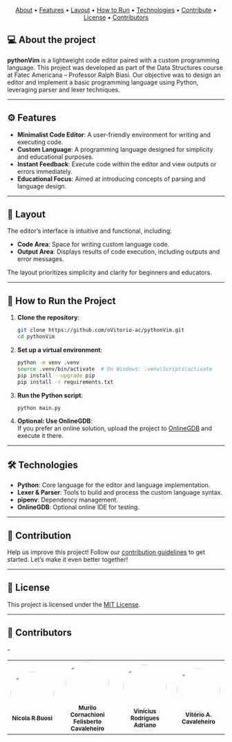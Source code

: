 

<p align="center">
  <a href="#-about-the-project">About</a> •
  <a href="#-features">Features</a> •
  <a href="#-layout">Layout</a> • 
  <a href="#-how-to-run-the-project">How to Run</a> • 
  <a href="#-technologies">Technologies</a> • 
  <a href="#-how-to-contribute-to-the-project">Contribute</a> • 
  <a href="#-license">License</a> • 
  <a href="#-contributors">Contributors</a>
</p>

## 💻 About the project

**pythonVim** is a lightweight code editor paired with a custom programming language. This project was developed as part of the Data Structures course at Fatec Americana – Professor Ralph Biasi. Our objective was to design an editor and implement a basic programming language using Python, leveraging parser and lexer techniques.

---

## ⚙️ Features

- **Minimalist Code Editor**: A user-friendly environment for writing and executing code.
- **Custom Language**: A programming language designed for simplicity and educational purposes.
- **Instant Feedback**: Execute code within the editor and view outputs or errors immediately.
- **Educational Focus**: Aimed at introducing concepts of parsing and language design.

---

## 🎨 Layout

The editor’s interface is intuitive and functional, including:

- **Code Area**: Space for writing custom language code.
- **Output Area**: Displays results of code execution, including outputs and error messages.

The layout prioritizes simplicity and clarity for beginners and educators.

---

## 🚀 How to Run the Project

1. **Clone the repository**:

   ```bash
   git clone https://github.com/oVitorio-ac/pythonVim.git
   cd pythonVim
   ```

2. **Set up a virtual environment**:

   ```bash
   python -m venv .venv
   source .venv/bin/activate  # On Windows: .venv\Scripts\activate
   pip install --upgrade pip
   pip install -r requirements.txt
   ```

3. **Run the Python script**:

   ```bash
   python main.py
   ```

4. **Optional: Use OnlineGDB**:\
   If you prefer an online solution, upload the project to [OnlineGDB](https://www.onlinegdb.com) and execute it there.

---

## 🛠️ Technologies

- **Python**: Core language for the editor and language implementation.
- **Lexer & Parser**: Tools to build and process the custom language syntax.
- **pipenv**: Dependency management.
- **OnlineGDB**: Optional online IDE for testing.

---

## 🌈 Contribution

Help us improve this project! Follow our [contribution guidelines](https://github.com/oVitorio/.github/blob/main/CONTRIBUTING.md) to get started. Let’s make it even better together!

---

## 📜 License

This project is licensed under the [MIT License](LICENSE).

---

## 👥 Contributors

-<table>
  <tr>
    <td align="center"><a href="https://github.com/oVitorio"><img style="border-radius: 50%;" src="#" width="100px;" alt=""/><br /><sub><b>Nícola R Buosi</b></sub></a><br /><a href="#" title="#"></a>
    <td align="center"><a href="https://github.com/oVitorio"><img style="border-radius: 50%;" src="https://avatars.githubusercontent.com/u/102771200?v=4" width="100px;" alt=""/><br /><sub><b>Murilo Cornachioni Felisberto Cavaleheiro</b></sub></a><br /><a href="https://github.com/murilocorf" title="github-oVitorio"></a>
    <td align="center"><a href="https://github.com/oVitorio"><img style="border-radius: 50%;" src="https://avatars.githubusercontent.com/u/139600256?v=4" width="100px;" alt=""/><br /><sub><b>Vinícius Rodrigues Adriano </b></sub></a><br /><a href="https://github.com/Vinicius-Rodrigue-Adriano" title="github-oVitorio"></a>
    <td align="center"><a href="https://github.com/oVitorio"><img style="border-radius: 50%;" src="https://avatars.githubusercontent.com/u/88901960?v=4" width="100px;" alt=""/><br /><sub><b>Vitório A. Cavaleheiro</b></sub></a><br /><a href="https://github.com/oVitorio" title="github-oVitorio-ac"></a>
    </td> 
  </tr>
</table>

